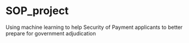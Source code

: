 # SOP_project
Using machine learning to help Security of Payment applicants to better prepare for government adjudication
